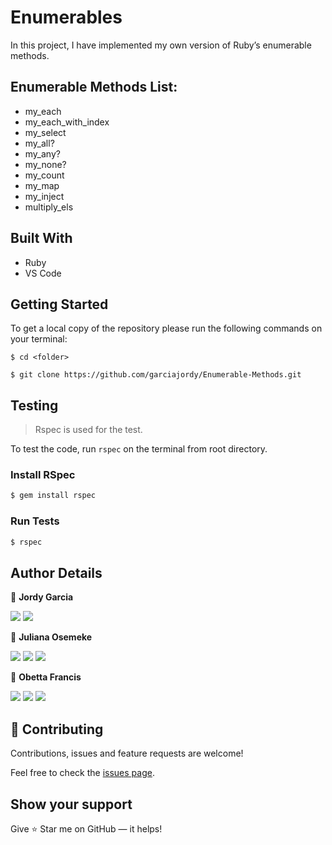 # Enumerables

In this project, I have implemented my own version of Ruby’s enumerable methods.

## Enumerable Methods List:

- my_each
- my_each_with_index
- my_select
- my_all?
- my_any?
- my_none?
- my_count
- my_map
- my_inject
- multiply_els

## Built With

- Ruby
- VS Code

## Getting Started

To get a local copy of the repository please run the following commands on your terminal:

```
$ cd <folder>
```

```
$ git clone https://github.com/garciajordy/Enumerable-Methods.git
```

## Testing
> Rspec is used for the test.

To test the code, run `rspec` on the terminal from root directory.

### Install RSpec
```bash
$ gem install rspec
```

### Run Tests
```bash
$ rspec
```

## Author Details

👤 **Jordy Garcia**

[![](https://img.shields.io/badge/GitHub-100000?style=for-the-badge&logo=github&logoColor=white)](https://github.com/garciajordy/)
[![](https://img.shields.io/badge/LinkedIn-0077B5?style=for-the-badge&logo=linkedin&logoColor=white)](https://www.linkedin.com/in/jordy-garcia-675849206/)

👤 **Juliana Osemeke**

[![](https://img.shields.io/badge/GitHub-100000?style=for-the-badge&logo=github&logoColor=white)](https://github.com/JulianaOsemeke/)
[![](https://img.shields.io/badge/Twitter-1DA1F2?style=for-the-badge&logo=twitter&logoColor=white)](https://twitter.com/JulianaOsemeke)
[![](https://img.shields.io/badge/LinkedIn-0077B5?style=for-the-badge&logo=linkedin&logoColor=white)](https://www.linkedin.com/in/julianaosemeke/)

👤 **Obetta Francis**

[![](https://img.shields.io/badge/GitHub-100000?style=for-the-badge&logo=github&logoColor=white)](https://github.com/chasscepts) [![](https://img.shields.io/badge/Twitter-1DA1F2?style=for-the-badge&logo=twitter&logoColor=white)](https://twitter.com/ofChass) [![](https://img.shields.io/badge/LinkedIn-0077B5?style=for-the-badge&logo=linkedin&logoColor=white)](https://www.linkedin.com/in/francis-obetta-4033b71bb/)

## 🤝 Contributing

Contributions, issues and feature requests are welcome!

Feel free to check the [issues page](https://github.com/garciajordy/Enumerable-Methods/issues).

## Show your support

Give ⭐ Star me on GitHub — it helps!


